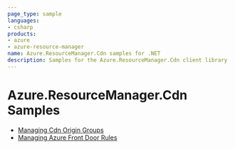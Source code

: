 ```yaml
---
page_type: sample
languages:
- csharp
products:
- azure
- azure-resource-manager
name: Azure.ResourceManager.Cdn samples for .NET
description: Samples for the Azure.ResourceManager.Cdn client library
---
```


# Azure.ResourceManager.Cdn Samples

- [Managing Cdn Origin Groups](https://github.com/Azure/azure-sdk-for-net/blob/main/sdk/cdn/Azure.ResourceManager.Cdn/samples/Sample1_ManagingCdnOriginGroups.md)
- [Managing Azure Front Door Rules](https://github.com/Azure/azure-sdk-for-net/blob/main/sdk/cdn/Azure.ResourceManager.Cdn/samples/Sample2_ManagingFrontDoorRules.md)

